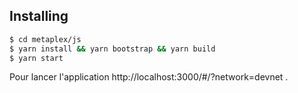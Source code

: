 
## Installing


```bash
$ cd metaplex/js
$ yarn install && yarn bootstrap && yarn build
$ yarn start
```

Pour lancer l'application http://localhost:3000/#/?network=devnet .
